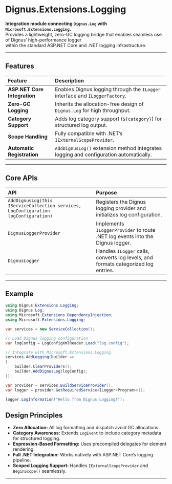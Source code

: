 # Dignus.Extensions.Logging

**Integration module connecting `Dignus.Log` with `Microsoft.Extensions.Logging`.**  
Provides a lightweight, zero-GC logging bridge that enables seamless use of Dignus’ high-performance logger  
within the standard ASP.NET Core and .NET logging infrastructure.

---

## Features

| Feature | Description |
| :--- | :--- |
| **ASP.NET Core Integration** | Enables Dignus logging through the `ILogger` interface and `ILoggerFactory`. |
| **Zero-GC Logging** | Inherits the allocation-free design of `Dignus.Log` for high throughput. |
| **Category Support** | Adds log category support (`${category}`) for structured log output. |
| **Scope Handling** | Fully compatible with .NET’s `IExternalScopeProvider`. |
| **Automatic Registration** | `AddDignusLog()` extension method integrates logging and configuration automatically. |

---

## Core APIs

| API | Purpose |
| :--- | :--- |
| `AddDignusLog(this IServiceCollection services, LogConfiguration logConfiguration)` | Registers the Dignus logging provider and initializes log configuration. |
| `DignusLoggerProvider` | Implements `ILoggerProvider` to route .NET log events into the Dignus logger. |
| `DignusLogger` | Handles `ILogger` calls, converts log levels, and formats categorized log entries. |

---

## Example

```csharp
using Dignus.Extensions.Logging;
using Dignus.Log;
using Microsoft.Extensions.DependencyInjection;
using Microsoft.Extensions.Logging;

var services = new ServiceCollection();

// Load Dignus logging configuration
var logConfig = LogConfigXmlReader.Load("log.config");

// Integrate with Microsoft.Extensions.Logging
services.AddLogging(builder =>
{
    builder.ClearProviders();
    builder.AddDignusLog(logConfig);
});

var provider = services.BuildServiceProvider();
var logger = provider.GetRequiredService<ILogger<Program>>();

logger.LogInformation("Hello from Dignus Logging!");
```

## Design Principles

- **Zero Allocation:** All log formatting and dispatch avoid GC allocations.  
- **Category Awareness:** Extends `LogEvent` to include category metadata for structured logging.  
- **Expression-Based Formatting:** Uses precompiled delegates for element rendering.  
- **Full .NET Integration:** Works natively with ASP.NET Core’s logging pipeline.  
- **Scoped Logging Support:** Handles `IExternalScopeProvider` and `BeginScope()` seamlessly.  

---